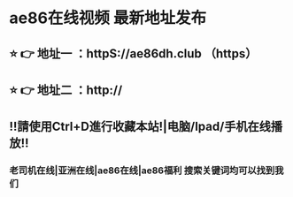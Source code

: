 # ae86在线视频 最新地址发布 

## ⭐️ 👉 地址一 ：httpS://ae86dh.club  （https）
## ⭐️ 👉 地址二 ：http://  
## ‼️請使用Ctrl+D進行收藏本站!|电脑/Ipad/手机在线播放‼️
### 老司机在线|亚洲在线|ae86在线|ae86福利  搜索关键词均可以找到我们

